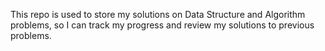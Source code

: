 This repo is used to store my solutions on Data Structure and Algorithm problems, so I can track my progress and review my solutions to previous problems.

